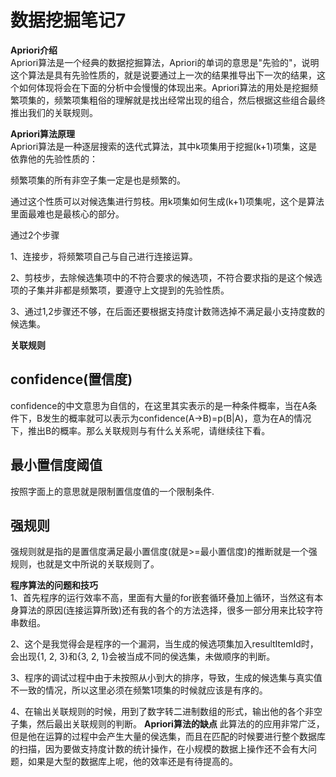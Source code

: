 # 数据挖掘笔记7    

**Apriori介绍**  
Apriori算法是一个经典的数据挖掘算法，Apriori的单词的意思是"先验的"，说明这个算法是具有先验性质的，就是说要通过上一次的结果推导出下一次的结果，这个如何体现将会在下面的分析中会慢慢的体现出来。Apriori算法的用处是挖掘频繁项集的，频繁项集粗俗的理解就是找出经常出现的组合，然后根据这些组合最终推出我们的关联规则。

**Apriori算法原理**  
Apriori算法是一种逐层搜索的迭代式算法，其中k项集用于挖掘(k+1)项集，这是依靠他的先验性质的：

频繁项集的所有非空子集一定是也是频繁的。

通过这个性质可以对候选集进行剪枝。用k项集如何生成(k+1)项集呢，这个是算法里面最难也是最核心的部分。

通过2个步骤

1、连接步，将频繁项自己与自己进行连接运算。

2、剪枝步，去除候选集项中的不符合要求的候选项，不符合要求指的是这个候选项的子集并非都是频繁项，要遵守上文提到的先验性质。

3、通过1,2步骤还不够，在后面还要根据支持度计数筛选掉不满足最小支持度数的候选集。
  
  
**关联规则**
## confidence(置信度)
confidence的中文意思为自信的，在这里其实表示的是一种条件概率，当在A条件下，B发生的概率就可以表示为confidence(A->B)=p(B|A)，意为在A的情况下，推出B的概率。那么关联规则与有什么关系呢，请继续往下看。
## 最小置信度阈值
按照字面上的意思就是限制置信度值的一个限制条件.

## 强规则
强规则就是指的是置信度满足最小置信度(就是>=最小置信度)的推断就是一个强规则，也就是文中所说的关联规则了。

**程序算法的问题和技巧**  
1、首先程序的运行效率不高，里面有大量的for嵌套循环叠加上循环，当然这有本身算法的原因(连接运算所致)还有我的各个的方法选择，很多一部分用来比较字符串数组。

2、这个是我觉得会是程序的一个漏洞，当生成的候选项集加入resultItemId时，会出现{1, 2, 3}和{3, 2, 1}会被当成不同的侯选集，未做顺序的判断。

3、程序的调试过程中由于未按照从小到大的排序，导致，生成的候选集与真实值不一致的情况，所以这里必须在频繁1项集的时候就应该是有序的。

4、在输出关联规则的时候，用到了数字转二进制数组的形式，输出他的各个非空子集，然后最出关联规则的判断。
**Apriori算法的缺点**
此算法的的应用非常广泛，但是他在运算的过程中会产生大量的侯选集，而且在匹配的时候要进行整个数据库的扫描，因为要做支持度计数的统计操作，在小规模的数据上操作还不会有大问题，如果是大型的数据库上呢，他的效率还是有待提高的。
